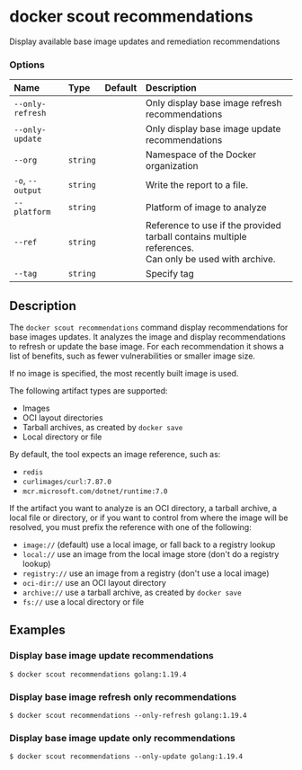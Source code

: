 # docker scout recommendations

<!---MARKER_GEN_START-->
Display available base image updates and remediation recommendations

### Options

| Name             | Type     | Default | Description                                                                                              |
|:-----------------|:---------|:--------|:---------------------------------------------------------------------------------------------------------|
| `--only-refresh` |          |         | Only display base image refresh recommendations                                                          |
| `--only-update`  |          |         | Only display base image update recommendations                                                           |
| `--org`          | `string` |         | Namespace of the Docker organization                                                                     |
| `-o`, `--output` | `string` |         | Write the report to a file.                                                                              |
| `--platform`     | `string` |         | Platform of image to analyze                                                                             |
| `--ref`          | `string` |         | Reference to use if the provided tarball contains multiple references.<br>Can only be used with archive. |
| `--tag`          | `string` |         | Specify tag                                                                                              |


<!---MARKER_GEN_END-->

## Description

The `docker scout recommendations` command display recommendations for base images updates.
It analyzes the image and display recommendations to refresh or update the base image.
For each recommendation it shows a list of benefits, such as
fewer vulnerabilities or smaller image size.

If no image is specified, the most recently built image is used.

The following artifact types are supported:

- Images
- OCI layout directories
- Tarball archives, as created by `docker save`
- Local directory or file

By default, the tool expects an image reference, such as:

- `redis`
- `curlimages/curl:7.87.0`
- `mcr.microsoft.com/dotnet/runtime:7.0`

If the artifact you want to analyze is an OCI directory, a tarball archive, a local file or directory,
or if you want to control from where the image will be resolved, you must prefix the reference with one of the following:

- `image://` (default) use a local image, or fall back to a registry lookup
- `local://` use an image from the local image store (don't do a registry lookup)
- `registry://` use an image from a registry (don't use a local image)
- `oci-dir://` use an OCI layout directory
- `archive://` use a tarball archive, as created by `docker save`
- `fs://` use a local directory or file

## Examples

### Display base image update recommendations

```console
$ docker scout recommendations golang:1.19.4
```

### Display base image refresh only recommendations

```console
$ docker scout recommendations --only-refresh golang:1.19.4
```

### Display base image update only recommendations

```console
$ docker scout recommendations --only-update golang:1.19.4
```
